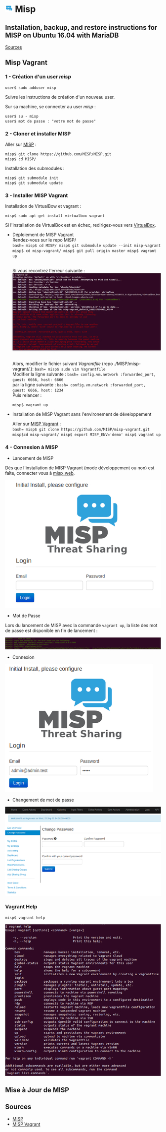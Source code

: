 # ![](img/misp_25.png) Misp

## Installation, backup, and restore instructions for MISP on Ubuntu 16.04 with MariaDB

[Sources](https://github.com/MISP/MISP/issues/1195)

## Misp Vagrant
### 1 - Création d'un user _misp_

```bash=
user$ sudo adduser misp
```  

Suivre les instructions de création d'un nouveau user.  

Sur sa machine, se connecter au user _misp_ :
```bash=
user$ su - misp
user$ mot de passe : "votre mot de passe"
```  

### 2 - Cloner et installer MISP

Aller sur [MISP](https://github.com/MISP/MISP) :  
```bash=
misp$ git clone https://github.com/MISP/MISP.git
misp$ cd MISP/
```  

Installation des submodules :  
```bash=
misp$ git submodule init
misp$ git submodule update
```  

### 3 - Installer MISP Vagrant

Installation de VirtualBow et vagrant :  
```bash=
misp$ sudo apt-get install virtualbox vagrant
```  
Si l'installation de VirtualBox est en échec, redirigez-vous vers [VirtualBox](https://www.virtualbox.org/wiki/Downloads).  

* Déploiement de MISP Vagrant  
    Rendez-vous sur le repo MISP/        
        ```bash= misp$ cd MISP/
        misp$ git submodule update --init misp-vagrant
        misp$ cd misp-vagrant/
        misp$ git pull origin master
        misp$ vagrant up
        ```
    
    <br/>Si vous recontrez l'erreur suivante : 
    ![](img/erreur_vagrant_up.png)

    <br/>Alors, modifier le fichier suivant _Vagrantfile_ (repo ./MISP/misp-vagrant/.):
        ```bash=
        misp$ sudo vim Vagrantfile
        ```
    <br/>Modifier la ligne suivante :
        ```bash=
        config.vm.network :forwarded_port, guest: 6666, host: 6666
        ```
    <br/> par la ligne suivante :
        ```bash=
        config.vm.network :forwarded_port, guest: 6666, host: 1234
        ```
    <br/>Puis relancer :
    ```bash=
    misp$ vagrant up
    ```

* Installation de MISP Vagrant sans l'environement de développement  

    Aller sur [MISP Vagrant](https://github.com/MISP/misp-vagrant) :  
        ```bash=
        misp$ git clone https://github.com/MISP/misp-vagrant.git
        misp$cd misp-vagrant/
        misp$ export MISP_ENV='demo'
        misp$ vagrant up
        ```  

### 4 - Connexion à MISP

* Lancement de MISP

Dès que l'installation de MISP Vagrant (mode développement ou non) est faîte, connecter vous à [misp_web](http://127.0.0.1:5000).

![](img/misp_connexion.png)

* Mot de Passe

Lors du lancement de MISP avec la commande ```vagrant up```, la liste des mot de passe est disponible en fin de lancement : 

![](img/misp_mdp.png)


* Connexion

![](img/misp_connexion_2.png)

* Changement de mot de passe

![](img/misp_change_passwd.png)

### Vagrant Help

```bash=
misp$ vagrant help
```
![](img/vagrant_help.png)
## Mise à Jour de MISP


## Sources

- [MISP](https://www.misp-project.org/features.html)  
- [MISP Vagrant](https://github.com/MISP/misp-vagrant)  


